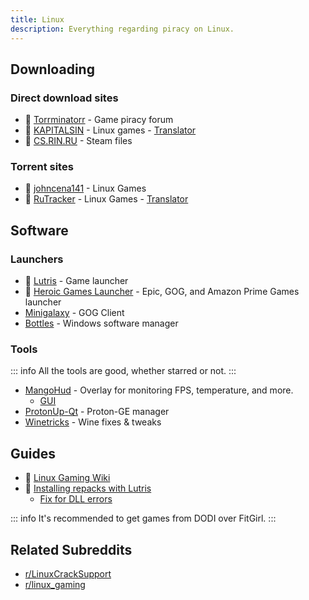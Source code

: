 ```yaml
---
title: Linux
description: Everything regarding piracy on Linux.
---
```


## Downloading

### Direct download sites

- 🌟 [Torrminatorr](https://forum.torrminatorr.com/viewforum.php?f=26) -
  Game piracy forum
- 🌟 [KAPITALSIN](https://kapitalsin.com/forum) - Linux games - [Translator](useful.md#translator)
- 🌟 [CS.RIN.RU](https://cs.rin.ru/forum) - Steam files

### Torrent sites

- 🌟 [johncena141](https://1337x.to/user/johncena141/) - Linux Games
- 🌟 [RuTracker](https://rutracker.org/forum/viewforum.php?f=899) - Linux Games -
  [Translator](useful.md#translator)

## Software

### Launchers

- 🌟 [Lutris](https://lutris.net) - Game launcher
- 🌟 [Heroic Games Launcher](https://heroicgameslauncher.com) - Epic, GOG, and Amazon Prime Games
  launcher
- [Minigalaxy](https://sharkwouter.github.io/minigalaxy) - GOG Client
- [Bottles](https://usebottles.com) - Windows software manager

### Tools

::: info
All the tools are good, whether starred or not.
:::

- [MangoHud](https://github.com/flightlessmango/MangoHud) - Overlay for monitoring FPS, temperature,
  and more.
  - [GUI](https://github.com/benjamimgois/goverlay)
- [ProtonUp-Qt](https://github.com/DavidoTek/ProtonUp-Qt) - Proton-GE manager
- [Winetricks](https://github.com/Winetricks/winetricks) - Wine fixes & tweaks

## Guides

- 🌟 [Linux Gaming Wiki](https://linux-gaming.kwindu.eu/index.php)
- 🌟
  [Installing repacks with Lutris](https://www.reddit.com/r/LinuxCrackSupport/comments/yqfirv/how_to_install_fitgirl_or_dodi_windows_repacks_in)
  - [Fix for DLL errors](https://reddit.com/r/LinuxCrackSupport/comments/tirarp/psa_when_installing_repacks_with_custom_wine)

::: info
It's recommended to get games from DODI over FitGirl.
:::

## Related Subreddits

- [r/LinuxCrackSupport](https://www.reddit.com/r/LinuxCrackSupport)
- [r/linux_gaming](https://www.reddit.com/r/linux_gaming)
